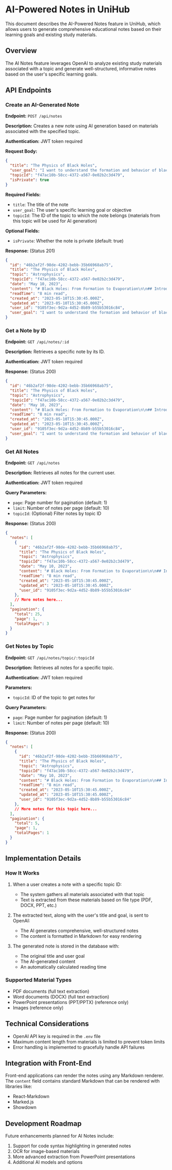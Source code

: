 # AI-Powered Notes in UniHub

This document describes the AI-Powered Notes feature in UniHub, which allows users to generate comprehensive educational notes based on their learning goals and existing study materials.

## Overview

The AI Notes feature leverages OpenAI to analyze existing study materials associated with a topic and generate well-structured, informative notes based on the user's specific learning goals.

## API Endpoints

### Create an AI-Generated Note

**Endpoint:** `POST /api/notes`

**Description:** Creates a new note using AI generation based on materials associated with the specified topic.

**Authentication:** JWT token required

**Request Body:**
```json
{
  "title": "The Physics of Black Holes",
  "user_goal": "I want to understand the formation and behavior of black holes for my astrophysics course",
  "topicId": "f47ac10b-58cc-4372-a567-0e02b2c3d479",
  "isPrivate": true
}
```

**Required Fields:**
- `title`: The title of the note
- `user_goal`: The user's specific learning goal or objective
- `topicId`: The ID of the topic to which the note belongs (materials from this topic will be used for AI generation)

**Optional Fields:**
- `isPrivate`: Whether the note is private (default: true)

**Response:** (Status 201)
```json
{
  "id": "46b2af2f-98de-4202-bebb-35b66968ab75",
  "title": "The Physics of Black Holes",
  "topic": "Astrophysics",
  "topicId": "f47ac10b-58cc-4372-a567-0e02b2c3d479",
  "date": "May 10, 2023",
  "content": "# Black Holes: From Formation to Evaporation\n\n## Introduction\n\nBlack holes represent one of the most fascinating...",
  "readTime": "8 min read",
  "created_at": "2023-05-10T15:30:45.000Z",
  "updated_at": "2023-05-10T15:30:45.000Z",
  "user_id": "9105f3ec-9d2a-4d52-8b89-b55b53016c84",
  "user_goal": "I want to understand the formation and behavior of black holes for my astrophysics course"
}
```

### Get a Note by ID

**Endpoint:** `GET /api/notes/:id`

**Description:** Retrieves a specific note by its ID.

**Authentication:** JWT token required

**Response:** (Status 200)
```json
{
  "id": "46b2af2f-98de-4202-bebb-35b66968ab75",
  "title": "The Physics of Black Holes",
  "topic": "Astrophysics",
  "topicId": "f47ac10b-58cc-4372-a567-0e02b2c3d479",
  "date": "May 10, 2023",
  "content": "# Black Holes: From Formation to Evaporation\n\n## Introduction\n\nBlack holes represent one of the most fascinating...",
  "readTime": "8 min read",
  "created_at": "2023-05-10T15:30:45.000Z",
  "updated_at": "2023-05-10T15:30:45.000Z",
  "user_id": "9105f3ec-9d2a-4d52-8b89-b55b53016c84",
  "user_goal": "I want to understand the formation and behavior of black holes for my astrophysics course"
}
```

### Get All Notes

**Endpoint:** `GET /api/notes`

**Description:** Retrieves all notes for the current user.

**Authentication:** JWT token required

**Query Parameters:**
- `page`: Page number for pagination (default: 1)
- `limit`: Number of notes per page (default: 10)
- `topicId`: (Optional) Filter notes by topic ID

**Response:** (Status 200)
```json
{
  "notes": [
    {
      "id": "46b2af2f-98de-4202-bebb-35b66968ab75",
      "title": "The Physics of Black Holes",
      "topic": "Astrophysics",
      "topicId": "f47ac10b-58cc-4372-a567-0e02b2c3d479",
      "date": "May 10, 2023",
      "content": "# Black Holes: From Formation to Evaporation\n\n## Introduction\n\nBlack holes represent one of the most fascinating...",
      "readTime": "8 min read",
      "created_at": "2023-05-10T15:30:45.000Z",
      "updated_at": "2023-05-10T15:30:45.000Z",
      "user_id": "9105f3ec-9d2a-4d52-8b89-b55b53016c84"
    },
    // More notes here...
  ],
  "pagination": {
    "total": 25,
    "page": 1,
    "totalPages": 3
  }
}
```

### Get Notes by Topic

**Endpoint:** `GET /api/notes/topic/:topicId`

**Description:** Retrieves all notes for a specific topic.

**Authentication:** JWT token required

**Parameters:**
- `topicId`: ID of the topic to get notes for

**Query Parameters:**
- `page`: Page number for pagination (default: 1)
- `limit`: Number of notes per page (default: 10)

**Response:** (Status 200)
```json
{
  "notes": [
    {
      "id": "46b2af2f-98de-4202-bebb-35b66968ab75",
      "title": "The Physics of Black Holes",
      "topic": "Astrophysics",
      "topicId": "f47ac10b-58cc-4372-a567-0e02b2c3d479",
      "date": "May 10, 2023",
      "content": "# Black Holes: From Formation to Evaporation\n\n## Introduction\n\nBlack holes represent one of the most fascinating...",
      "readTime": "8 min read",
      "created_at": "2023-05-10T15:30:45.000Z",
      "updated_at": "2023-05-10T15:30:45.000Z",
      "user_id": "9105f3ec-9d2a-4d52-8b89-b55b53016c84"
    },
    // More notes for this topic here...
  ],
  "pagination": {
    "total": 5,
    "page": 1,
    "totalPages": 1
  }
}
```

## Implementation Details

### How It Works

1. When a user creates a note with a specific topic ID:
   - The system gathers all materials associated with that topic
   - Text is extracted from these materials based on file type (PDF, DOCX, PPT, etc.)
   
2. The extracted text, along with the user's title and goal, is sent to OpenAI:
   - The AI generates comprehensive, well-structured notes
   - The content is formatted in Markdown for easy rendering
   
3. The generated note is stored in the database with:
   - The original title and user goal
   - The AI-generated content
   - An automatically calculated reading time

### Supported Material Types

- PDF documents (full text extraction)
- Word documents (DOCX) (full text extraction)
- PowerPoint presentations (PPT/PPTX) (reference only)
- Images (reference only)

## Technical Considerations

- OpenAI API key is required in the `.env` file
- Maximum content length from materials is limited to prevent token limits
- Error handling is implemented to gracefully handle API failures

## Integration with Front-End

Front-end applications can render the notes using any Markdown renderer. The `content` field contains standard Markdown that can be rendered with libraries like:

- React-Markdown
- Marked.js
- Showdown

## Development Roadmap

Future enhancements planned for AI Notes include:

1. Support for code syntax highlighting in generated notes
2. OCR for image-based materials
3. More advanced extraction from PowerPoint presentations
4. Additional AI models and options 